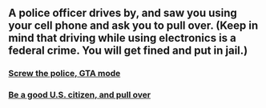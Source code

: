 ## A police officer drives by, and saw you using your cell phone and ask you to pull over. (Keep in mind that driving while using electronics is a federal crime. You will get fined and put in jail.)  

### [Screw the police, GTA mode]()  
### [Be a good U.S. citizen, and pull over]()